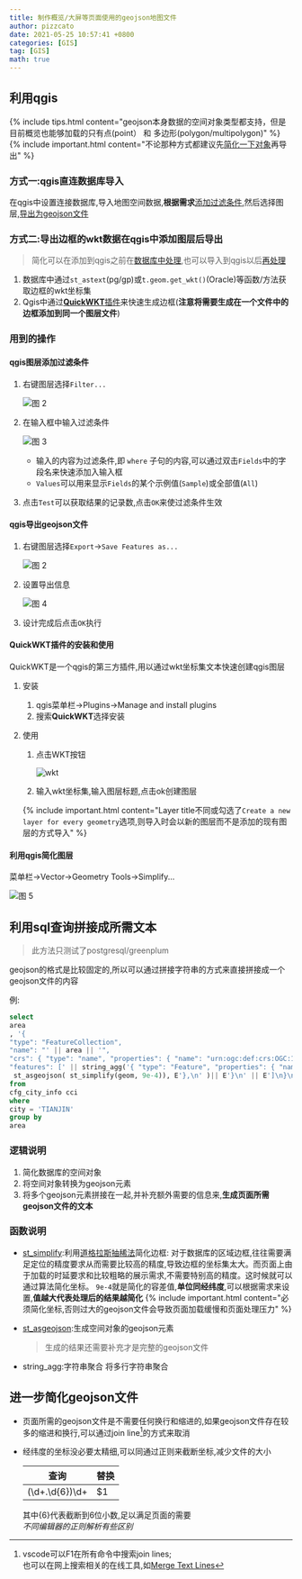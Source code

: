 ```yaml
---
title: 制作概览/大屏等页面使用的geojson地图文件
author: pizzcato
date: 2021-05-25 10:57:41 +0800
categories: [GIS]
tag: [GIS]
math: true
---
```



## 利用qgis

{% include tips.html content="geojson本身数据的空间对象类型都支持，但是目前概览也能够加载的只有点(point） 和 多边形(polygon/multipolygon)" %}
{% include important.html content="不论那种方式都建议先[简化一下对象](#利用qgis简化图层)再导出" %}  

### 方式一:qgis直连数据库导入

在qgis中设置连接数据库,导入地图空间数据,**根据需求**[添加过滤条件](#qgis图层添加过滤条件),然后选择图层,[导出为geojson文件](#qgis导出geojson文件)

### 方式二:导出边框的wkt数据在qgis中添加图层后导出  

>简化可以在添加到qgis之前在[数据库中处理](#函数说明),也可以导入到qgis以后[再处理](#利用qgis简化图层)  

1. 数据库中通过`st_astext`(pg/gp)或`t.geom.get_wkt()`(Oracle)等函数/方法获取边框的wkt坐标集
2. Qgis中通过[**QuickWKT**插件](#quickwkt插件的安装和使用)来快速生成边框(**注意将需要生成在一个文件中的边框添加到同一个图层文件**)

### 用到的操作  

#### qgis图层添加过滤条件

1. 右键图层选择`Filter...`  

    ![图 2](https://i.loli.net/2021/05/25/k1Oo8dDHmg4sSeX.png)  

1. 在输入框中输入过滤条件  

    ![图 3](https://i.loli.net/2021/05/25/dlbSTNaDFA8cQWI.png)  
    * 输入的内容为过滤条件,即 `where` 子句的内容,可以通过双击`Fields`中的字段名来快速添加入输入框
    * `Values`可以用来显示`Fields`的某个示例值(`Sample`)或全部值(`All`)

1. 点击`Test`可以获取结果的记录数,点击`OK`来使过滤条件生效

#### qgis导出geojson文件

1. 右键图层选择`Export`->`Save Features as...`  

    ![图 2](https://i.loli.net/2021/05/25/k1Oo8dDHmg4sSeX.png)  

1. 设置导出信息  

    ![图 4](https://i.loli.net/2021/05/25/AjX1RoKStWnez3k.png)  

1. 设计完成后点击`OK`执行  

#### QuickWKT插件的安装和使用

QuickWKT是一个qgis的第三方插件,用以通过wkt坐标集文本快速创建qgis图层

1. 安装  

    1. qgis菜单栏->Plugins->Manage and install plugins
    1. 搜索**QuickWKT**选择安装

1. 使用  

    1. 点击WKT按钮  

        ![wkt](https://i.loli.net/2021/05/25/wagtm6JE5nDfUPc.png)  

    1. 输入wkt坐标集,输入图层标题,点击ok创建图层  

    {% include important.html content="Layer title不同或勾选了`Create a new layer for every geometry`选项,则导入时会以新的图层而不是添加的现有图层的方式导入" %}  

#### 利用qgis简化图层

菜单栏->Vector->Geometry Tools->Simplify...

![图 5](https://i.loli.net/2021/05/25/8KTpaosRSOWUh7V.png)  


## 利用sql查询拼接成所需文本

>此方法只测试了postgresql/greenplum

geojson的格式是比较固定的,所以可以通过拼接字符串的方式来直接拼接成一个geojson文件的内容  

例:  

```sql
select
area
, '{
"type": "FeatureCollection",
"name": "' || area || '",
"crs": { "type": "name", "properties": { "name": "urn:ogc:def:crs:OGC:1.3:CRS84" } },
"features": [' || string_agg('{ "type": "Feature", "properties": { "name": "' || region || '" }, "geometry":' ||
 st_asgeojson( st_simplify(geom, 9e-4)), E'},\n' )|| E'}\n' || E']\n}\n'
from
cfg_city_info cci
where
city = 'TIANJIN'
group by
area
```  

### 逻辑说明

1. 简化数据库的空间对象
1. 将空间对象转换为geojson元素
1. 将多个geojson元素拼接在一起,并补充额外需要的信息来,**生成页面所需geojson文件的文本**

### 函数说明

* [st_simplify](http://postgis.net/docs/manual-3.0/ST_Simplify.html):利用[道格拉斯抽稀法](https://zh.wikipedia.org/wiki/%E9%81%93%E6%A0%BC%E6%8B%89%E6%96%AF-%E6%99%AE%E5%85%8B%E7%AE%97%E6%B3%95)简化边框:
  对于数据库的区域边框,往往需要满足定位的精度要求从而需要比较高的精度,导致边框的坐标集太大。而页面上由于加载的时延要求和比较粗略的展示需求,不需要特别高的精度。这时候就可以通过算法简化坐标。
  `9e-4`就是简化的容差值,**单位同经纬度**,可以根据需求来设置,**值越大代表处理后的结果越简化**
{% include important.html content="必须简化坐标,否则过大的geojson文件会导致页面加载缓慢和页面处理压力" %}  

* [st_asgeojson](http://postgis.net/docs/manual-3.0/ST_AsGeoJSON.html):生成空间对象的geojson元素
  >生成的结果还需要补充才是完整的geojson文件

* string_agg:字符串聚合
  将多行字符串聚合

## 进一步简化geojson文件

* 页面所需的geojson文件是不需要任何换行和缩进的,如果geojson文件存在较多的缩进和换行,可以通过join line[^1]的方式来取消
* 经纬度的坐标没必要太精细,可以同通过正则来截断坐标,减少文件的大小

  |查询|替换|
  |-|-|
  |(\d+\.\d{6})\d+|$1|  

  其中{6}代表截断到6位小数,足以满足页面的需要  
  *不同编辑器的正则解析有些区别*

[^1]: vscode可以F1在所有命令中搜索join lines;<br>也可以在网上搜索相关的在线工具,如[Merge Text Lines](https://www.browserling.com/tools/join-lines)